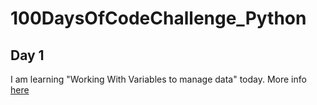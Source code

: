 # 100DaysOfCodeChallenge_Python

## Day 1
I am learning "Working With Variables to manage data" today.
More info [here](Day1/Day1.md) 